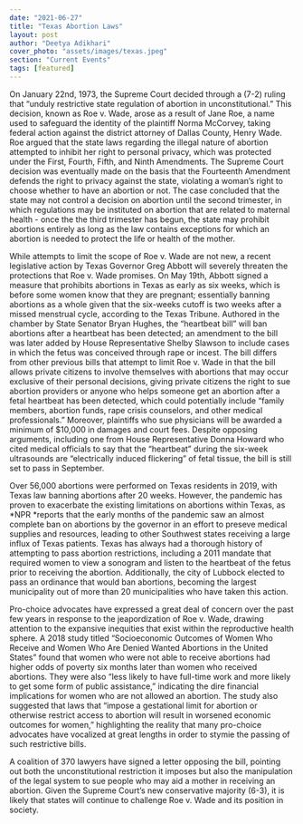 ```yaml
---
date: "2021-06-27"
title: "Texas Abortion Laws"
layout: post
author: "Deetya Adikhari"
cover_photo: "assets/images/texas.jpeg"
section: "Current Events"
tags: [featured]
---
```


On January 22nd, 1973, the Supreme Court decided through a (7-2) ruling that “unduly restrictive state regulation of abortion in unconstitutional.” This decision, known as Roe v. Wade, arose as a result of Jane Roe, a name used to safeguard the identity of the plaintiff Norma McCorvey, taking federal action against the district attorney of Dallas County, Henry Wade. Roe argued that the state laws regarding the illegal nature of abortion attempted to inhibit her right to personal privacy, which was protected under the First, Fourth, Fifth, and Ninth Amendments. The Supreme Court decision was eventually made on the basis that the Fourteenth Amendment defends the right to privacy against the state, violating a woman’s right to choose whether to have an abortion or not. The case concluded that the state may not control a decision on abortion until the second trimester, in which regulations may be instituted on abortion that are related to maternal health - once the the third trimester has begun, the state may prohibit abortions entirely as long as the law contains exceptions for which an abortion is needed to protect the life or health of the mother.  

While attempts to limit the scope of Roe v. Wade are not new, a recent legislative action by Texas Governor Greg Abbott will severely threaten the protections that Roe v. Wade promises. On May 19th, Abbott signed a measure that prohibits abortions in Texas as early as six weeks, which is before some women know that they are pregnant; essentially banning abortions as a whole given that the six-weeks cutoff is two weeks after a missed menstrual cycle, according to the Texas Tribune. Authored in the chamber by State Senator Bryan Hughes, the “heartbeat bill” will ban abortions after a heartbeat has been detected; an amendment to the bill was later added by House Representative Shelby Slawson to include cases in which the fetus was conceived through rape or incest. The bill differs from other previous bills that attempt to limit Roe v. Wade in that the bill allows private citizens to involve themselves with abortions that may occur exclusive of their personal decisions, giving private citizens the right to sue abortion providers or anyone who helps someone get an abortion after a fetal heartbeat has been detected, which could potentially include “family members, abortion funds, rape crisis counselors, and other medical professionals.” Moreover, plaintiffs who sue physicians will be awarded a minimum of $10,000 in damages and court fees. Despite opposing arguments, including one from House Representative Donna Howard who cited medical officials to say that the “heartbeat” during the six-week ultrasounds are “electrically induced flickering” of fetal tissue, the bill is still set to pass in September.

Over 56,000 abortions were performed on Texas residents in 2019, with Texas law banning abortions after 20 weeks. However, the pandemic has proven to exacerbate the existing limitations on abortions within Texas, as *NPR *reports that the early months of the pandemic saw an almost complete ban on abortions by the governor in an effort to preseve medical supplies and resources, leading to other Southwest states receiving a large influx of Texas patients. Texas has always had a thorough history of attempting to pass abortion restrictions, including a 2011 mandate that required women to view a sonogram and listen to the heartbeat of the fetus prior to receiving the abortion. Additionally, the city of Lubbock elected to pass an ordinance that would ban abortions, becoming the largest municipality out of more than 20 municipalities who have taken this action.  

Pro-choice advocates have expressed a great deal of concern over the past few years in response to the jeapordization of Roe v. Wade, drawing attention to the expansive inequities that exist within the reproductive health sphere. A 2018 study titled “Socioeconomic Outcomes of Women Who Receive and Women Who Are Denied Wanted Abortions in the United States” found that women who were not able to receive abortions had higher odds of poverty six months later than women who received abortions. They were also “less likely to have full-time work and more likely to get some form of public assistance,” indicating the dire financial implications for women who are not allowed an abortion. The study also suggested that laws that “impose a gestational limit for abortion or otherwise restrict access to abortion will result in worsened economic outcomes for women,” highlighting the reality that many pro-choice advocates have vocalized at great lengths in order to stymie the passing of such restrictive bills. 

A coalition of 370 lawyers have signed a letter opposing the bill, pointing out both the unconstitutional restriction it imposes but also the manipulation of the legal system to sue people who may aid a mother in receiving an abortion. Given the Supreme Court’s new conservative majority (6-3), it is likely that states will continue to challenge Roe v. Wade and its position in society. 